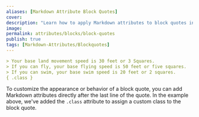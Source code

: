 ```yaml
---
aliases: [Markdown Attribute Block Quotes]
cover: 
description: "Learn how to apply Markdown attributes to block quotes in your notes."
image: 
permalink: attributes/blocks/block-quotes
publish: true
tags: [Markdown-Attributes/Blockquotes]
---
```


```md
> Your base land movement speed is 30 feet or 3 Squares. 
> If you can fly, your base flying speed is 50 feet or five squares. 
> If you can swim, your base swim speed is 20 feet or 2 squares. 
{ .class }
```

To customize the appearance or behavior of a block quote, you can add Markdown attributes directly after the last line of the quote. In the example above, we've added the `.class` attribute to assign a custom class to the block quote.